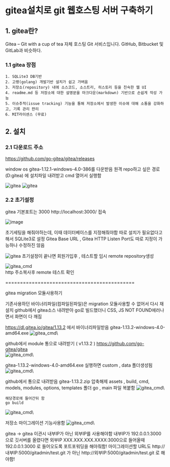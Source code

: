 # gitea설치로 git 웹호스팅 서버 구축하기

## 1. gitea란?
Gitea – Git with a cup of tea
자체 호스팅 Git 서비스입니다. GitHub, Bitbucket 및 GitLab과 비슷하다.

### 1.1 gitea 장점
	1. SQLite3 DB기반
	2. 고랭(golang) 개발기반 설치가 쉽고 가벼움
	3. 저장소(repository) 내에 소스코드, 소스트리, 히스토리 등을 친숙한 웹 UI
	4. readme.md 등 저장소에 대한 설명문을 마크다운(markdown) 기반으로 손쉽게 작성 가능
	5. 이슈추적(issue tracking) 기능을 통해 저장소에서 발생한 이슈애 대해 소통을 강화하고, 기록 관리 퍈리
	6. MIT라이센스 (무료)


## 2. 설치
### 2.1 다운로드 주소
https://github.com/go-gitea/gitea/releases

window os gitea-1.12.1-windows-4.0-386를 다운받음
원격 repo하고 싶은 경로 (D:gitea) 에 설치파일 내려받고 cmd 열어서 실행함

![gitea](/SRC/gitea_cmd.PNG)
![gitea](/SRC/gitea_cmd2.PNG)


### 2.2 초기설정
gitea 기본포트는 3000
http://localhost:3000/ 접속

![image](https://user-images.githubusercontent.com/35352703/174438380-dfe1efab-eca8-406f-947e-cecd39e2da9f.png)

초기세팅을 해줘야하는데, 이때 데이터베이스를 지정해줘야함 따로 설치가 필요없다고 해서 SQLite3로 설정 
Gitea Base URL , Gitea HTTP Listen Port도 따로 지정이 가능하나 수정하진 않음

![gitea](/SRC/gitea_repo.PNG)
초기설정이 끝나면 회원가입후 , 테스트할 임시 remote repository생성


![gitea_cmd](/SRC/gitea_test.PNG)\
http 주소복사후 remote 테스트 확인


============================================

gitea migration 모듈사용하기

기존사용하던 바이너리파일(컴파일된파일)은 migration 모듈사용할 수 없어서 다시 재설치
github에서 gitea소스 내려받아 go로 빌드했더니 CSS, JS NOT FOUND에러나면서 화면이 다 깨짐

https://dl.gitea.io/gitea/1.13.2  에서 바이너리파일받음
gitea-1.13.2-windows-4.0-amd64.exe 
![gitea_cmd](/SRC/GIT/1.gitea_1.PNG)\


github에서 module 통으로 내려받기 ( v1.13.2 )
https://github.com/go-gitea/gitea  
![gitea_cmd](/SRC/GIT/1.gitea_2.PNG)\


gitea-1.13.2-windows-4.0-amd64.exe 실행하면
custom , data 폴더생성됨
![gitea_cmd](/SRC/GIT/1.gitea_3.PNG)\


github에서 통으로 내려받음 gitea-1.13.2.zip 압축해제
assets , build, cmd, models, modules, options, templates 폴더
go , main 파일 복붙함
![gitea_cmd](/SRC/GIT/1.gitea_4.PNG)\

```
해당경로에 들어간뒤 함
go build
```
![gitea_cmd](/SRC/GIT/1.gitea_5.PNG)\


저장소 마이그레이션 기능사용함
![gitea_cmd](/SRC/GIT/1.gitea_6.PNG)\


gitea -> gitea 이관시
내부IP가 아닌 외부IP를 사용해야함
내부IP가 192.0.0.1:3000 으로 깃서버를 올렸다면
외부IP XXX.XXX.XXX.XXXX:3000으로 들어올때 192.0.0.1:3000 로 들어오도록
포트포워딩을 해야줘함!
마이그레이션할 URL도 http://내부IP:5000/gitadmin/test.git 가 아닌 http://외부IP:5000/gitadmin/test.git 로 해야함!
